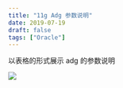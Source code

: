 ```yaml
---
title: "11g Adg 参数说明"
date: 2019-07-19
draft: false
tags: ["Oracle"]
---
```

以表格的形式展示 adg 的参数说明
<!--more-->


![](../assets/dg-parameter.png)
